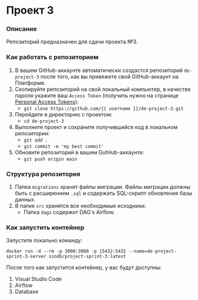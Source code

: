 # Проект 3

### Описание
Репозиторий предназначен для сдачи проекта №3. 

### Как работать с репозиторием
1. В вашем GitHub-аккаунте автоматически создастся репозиторий `de-project-3` после того, как вы привяжете свой GitHub-аккаунт на Платформе.
2. Скопируйте репозиторий на свой локальный компьютер, в качестве пароля укажите ваш `Access Token` (получить нужно на странице [Personal Access Tokens](https://github.com/settings/tokens)):
	* `git clone https://github.com/{{ username }}/de-project-3.git`
3. Перейдите в директорию с проектом: 
	* `cd de-project-3`
4. Выполните проект и сохраните получившийся код в локальном репозитории:
	* `git add .`
	* `git commit -m 'my best commit'`
5. Обновите репозиторий в вашем GutHub-аккаунте:
	* `git push origin main`

### Структура репозитория
1. Папка `migrations` хранит файлы миграции. Файлы миграции должны быть с расширением `.sql` и содержать SQL-скрипт обновления базы данных.
2. В папке `src` хранятся все необходимые исходники: 
    * Папка `dags` содержит DAG's Airflow.

### Как запустить контейнер
Запустите локально команду:

```
docker run -d --rm -p 3000:3000 -p 15432:5432 --name=de-project-sprint-3-server sindb/project-sprint-3:latest
```

После того как запустится контейнер, у вас будут доступны:
1. Visual Studio Code
2. Airflow
3. Database
